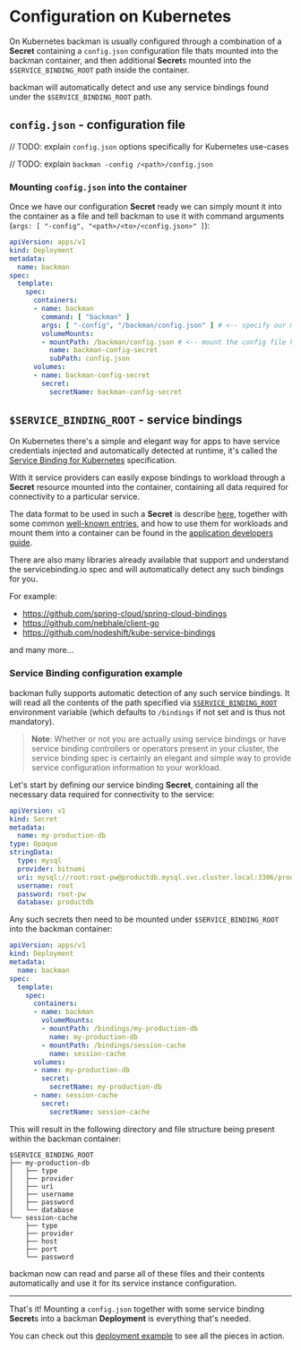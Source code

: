 # Configuration on Kubernetes

On Kubernetes backman is usually configured through a combination of a **Secret** containing a `config.json` configuration file thats mounted into the backman container, and then additional **Secret**s mounted into the `$SERVICE_BINDING_ROOT` path inside the container.

backman will automatically detect and use any service bindings found under the `$SERVICE_BINDING_ROOT` path.

## `config.json` - configuration file

// TODO: explain `config.json` options specifically for Kubernetes use-cases

// TODO: explain `backman -config /<path>/config.json`

### Mounting `config.json` into the container

Once we have our configuration **Secret** ready we can simply mount it into the container as a file and tell backman to use it with command arguments (`args: [ "-config", "<path>/<to>/<config.json>" ]`):

```yaml
apiVersion: apps/v1
kind: Deployment
metadata:
  name: backman
spec:
  template:
    spec:
      containers:
      - name: backman
        command: [ "backman" ]
        args: [ "-config", "/backman/config.json" ] # <-- specify our mounted config file
        volumeMounts:
        - mountPath: /backman/config.json # <-- mount the config file here
          name: backman-config-secret
          subPath: config.json
      volumes:
      - name: backman-config-secret
        secret:
          secretName: backman-config-secret
```

## `$SERVICE_BINDING_ROOT` - service bindings

On Kubernetes there's a simple and elegant way for apps to have service credentials injected and automatically detected at runtime, it's called the [Service Binding for Kubernetes](https://servicebinding.io/) specification.

With it service providers can easily expose bindings to workload through a **Secret** resource mounted into the container, containing all data required for connectivity to a particular service.

The data format to be used in such a **Secret** is describe [here](https://servicebinding.io/spec/core/1.0.0/#workload-projection), together with some common [well-known entries](https://servicebinding.io/spec/core/1.0.0/#well-known-secret-entries), and how to use them for workloads and mount them into a container can be found in the [application developers guide](https://servicebinding.io/application-developer/).

There are also many libraries already available that support and understand the servicebinding.io spec and will automatically detect any such bindings for you.

For example:
- https://github.com/spring-cloud/spring-cloud-bindings
- https://github.com/nebhale/client-go
- https://github.com/nodeshift/kube-service-bindings

and many more...

### Service Binding configuration example

backman fully supports automatic detection of any such service bindings. It will read all the contents of the path specified via [`$SERVICE_BINDING_ROOT`](https://servicebinding.io/application-developer/) environment variable (which defaults to `/bindings` if not set and is thus not mandatory).

> **Note**: Whether or not you are actually using service bindings or have service binding controllers or operators present in your cluster, the service binding spec is certainly an elegant and simple way to provide service configuration information to your workload.

Let's start by defining our service binding **Secret**, containing all the necessary data required for connectivity to the service:

```yaml
apiVersion: v1
kind: Secret
metadata:
  name: my-production-db
type: Opaque
stringData:
  type: mysql
  provider: bitnami
  uri: mysql://root:root-pw@productdb.mysql.svc.cluster.local:3306/productdb
  username: root
  password: root-pw
  database: productdb
```

Any such secrets then need to be mounted under `$SERVICE_BINDING_ROOT` into the backman container:

```yaml
apiVersion: apps/v1
kind: Deployment
metadata:
  name: backman
spec:
  template:
    spec:
      containers:
      - name: backman
        volumeMounts:
        - mountPath: /bindings/my-production-db
          name: my-production-db
        - mountPath: /bindings/session-cache
          name: session-cache
      volumes:
      - name: my-production-db
        secret:
          secretName: my-production-db
      - name: session-cache
        secret:
          secretName: session-cache
```

This will result in the following directory and file structure being present within the backman container:

```plain
$SERVICE_BINDING_ROOT
├── my-production-db
│   ├── type
│   ├── provider
│   ├── uri
│   ├── username
│   ├── password
│   └── database
└── session-cache
    ├── type
    ├── provider
    ├── host
    ├── port
    └── password
```

backman now can read and parse all of these files and their contents automatically and use it for its service instance configuration.

---

That's it! Mounting a `config.json` together with some service binding **Secret**s into a backman **Deployment** is everything that's needed.

You can check out this [deployment example](/docs/kubernetes/deployment.md#diy---minimal-deployment-example) to see all the pieces in action.

